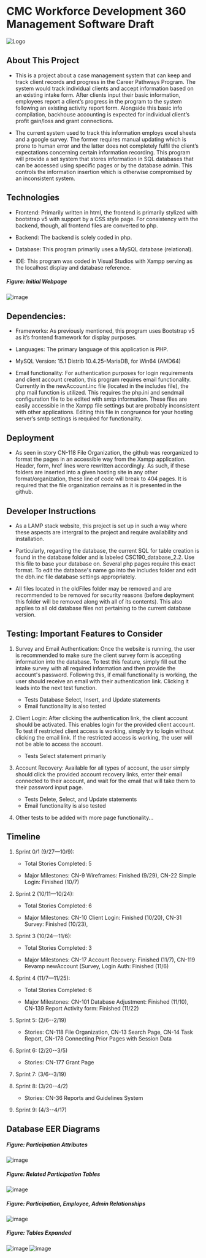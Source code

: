 # CMC Workforce Development 360 Management Software Draft
![Logo](https://www.greatersacramento.com/wp-content/uploads/2020/12/CMC-logo-horizontal.png)


## About This Project
* This is a project about a case management system that can keep and track client records and progress in the Career Pathways Program. The system would track individual clients and accept information based on an existing intake form. After clients input their basic information, employees report a client’s progress in the program to the system following an existing activity report form. Alongside this basic info compilation, backhouse accounting is expected for individual client’s profit gain/loss and grant connections.

* The current system used to track this information employs excel sheets and a google survey. The former requires manual updating which is prone to human error and the latter does not completely fulfil the client’s expectations concerning certain information recording.
This program will provide a set system that stores information in SQL databases that can be accessed using specific pages or by the database admin. This controls the information insertion which is otherwise compromised by an inconsistent system.

## Technologies

* Frontend: Primarily written in html, the frontend is primarily stylized with bootstrap v5 with support by a CSS style page. For consistency with the backend, though, all frontend files are converted to php.

* Backend: The backend is solely coded in php.

* Database: This program primarily uses a MySQL database (relational).

* IDE: This program was coded in Visual Studios with Xampp serving as the localhost display and database reference.

##### Figure: Initial Webpage

![image](https://user-images.githubusercontent.com/79181285/204054772-0e3ea5e5-16d0-488b-a6b8-fe15314f3604.png)

## Dependencies:

* Frameworks: As previously mentioned, this program uses Bootstrap v5 as it’s frontend framework for display purposes.

* Languages: The primary language of this application is PHP.

* MySQL Version: 15.1 Distrib 10.4.25-MariaDB, for Win64 (AMD64)

* Email functionality: For authentication purposes for login requirements and client account creation, this program requires email functionality. Currently in the newAccount.inc file (located in the includes file), the php mail function is utilized. This requires the php.ini and sendmail configuration file to be edited with smtp information. These files are easily accessible in the Xampp file settings but are probably inconsistent with other applications. Editing this file in congruence for your hosting server’s smtp settings is required for functionality.

## Deployment

* As seen in story CN-118 File Organization, the github was reorganized to format the pages in an accessible way from the Xampp application. Header, form, href lines were rewritten accordingly. As such, if these folders are inserted into a given hosting site in any other format/organization, these line of code will break to 404 pages. It is required that the file organization remains as it is presented in the github.

## Developer Instructions

* As a LAMP stack website, this project is set up in such a way where these aspects are intergral to the project and require availability and installation.

* Particularly, regarding the database, the current SQL for table creation is found in the database folder and is labeled CSC190_database_2.2. Use this file to base your database on. Several php pages require this exact format. To edit the database's name go into the includes folder and edit the dbh.inc file database settings appropriately.

* All files located in the oldFiles folder may be removed and are recommended to be removed for security reasons (before deployment this folder will be removed along with all of its contents). This also applies to all old database files not pertaining to the current database version.

## Testing: Important Features to Consider

  1. Survey and Email Authentication: Once the website is running, the user is recommended to make sure the client survey form is accepting information into the database. To test this feature, simply fill out the intake survey with all required information and then provide the account's password. Following this, if email functionality is working, the user should receive an email with their authentication link. Clicking it leads into the next test function.
  
      * Tests Database Select, Insert, and Update statements
      * Email functionality is also tested

  2. Client Login: After clicking the authentication link, the client account should be activated. This enables login for the provided client account. To test if restricted client access is working, simply try to login without clicking the email link. If the restricted access is working, the user will not be able to access the account. 
  
      * Tests Select statement primarily

  3. Account Recovery: Available for all types of account, the user simply should click the provided account recovery links, enter their email connected to their account, and wait for the email that will take them to their password input page.
  
      * Tests Delete, Select, and Update statements
      * Email functionality is also tested

  4.  Other tests to be added with more page functionality...

## Timeline

  1. Sprint 0/1 (9/27—10/9):

      * Total Stories Completed: 5

      * Major Milestones: CN-9 Wireframes: Finished (9/29), CN-22 Simple Login: Finished (10/7)

  2. Sprint 2 (10/11—10/24):

      * Total Stories Completed: 6

      * Major Milestones: CN-10 Client Login: Finished (10/20), CN-31 Survey: Finished (10/23),

  3. Sprint 3 (10/24—11/6):

      * Total Stories Completed: 3

      * Major Milestones: CN-17 Account Recovery: Finished (11/7), CN-119 Revamp newAccount (Survey, Login Auth: Finished (11/6)

  4. Sprint 4 (11/7—11/25):

      * Total Stories Completed: 6

      * Major Milestones: CN-101 Database Adjustment: Finished (11/10), CN-139 Report Activity form: Finished (11/22)

  5. Sprint 5: (2/6--2/19)

      * Stories: CN-118 File Organization, CN-13 Search Page, CN-14 Task Report, CN-178 Connecting Prior Pages with Session Data

  6. Sprint 6: (2/20--3/5)

      * Stories: CN-177 Grant Page

  7. Sprint 7: (3/6--3/19)

  8. Sprint 8: (3/20--4/2)

      * Stories: CN-36 Reports and Guidelines System

  9. Sprint 9: (4/3--4/17)

## Database EER Diagrams

##### Figure: Participation Attributes

![image](https://user-images.githubusercontent.com/79181285/204156237-7c3ce659-c1f9-4ae2-8808-3e39e2052a8b.png)


##### Figure: Related Participation Tables

![image](https://user-images.githubusercontent.com/79181285/204156249-5c39c4ad-2c21-4495-a14c-6576727a7a65.png)


##### Figure: Participation, Employee, Admin Relationships

 ![image](https://user-images.githubusercontent.com/79181285/204156277-5a3e5156-40d6-42a1-8072-f01af81c3377.png)


##### Figure: Tables Expanded

![image](https://user-images.githubusercontent.com/79181285/204156295-9b722444-8c76-4b79-8d8d-5dda6fa596ef.png)
 ![image](https://user-images.githubusercontent.com/79181285/204156305-3051a576-ded5-4338-b37c-a2e61e8f3688.png)

